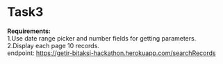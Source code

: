 # Task3
<b>Requirements:</b><br>
1.Use date range picker and number fields for getting parameters.<br>
2.Display each page 10 records.<br>
endpoint: https://getir-bitaksi-hackathon.herokuapp.com/searchRecords
